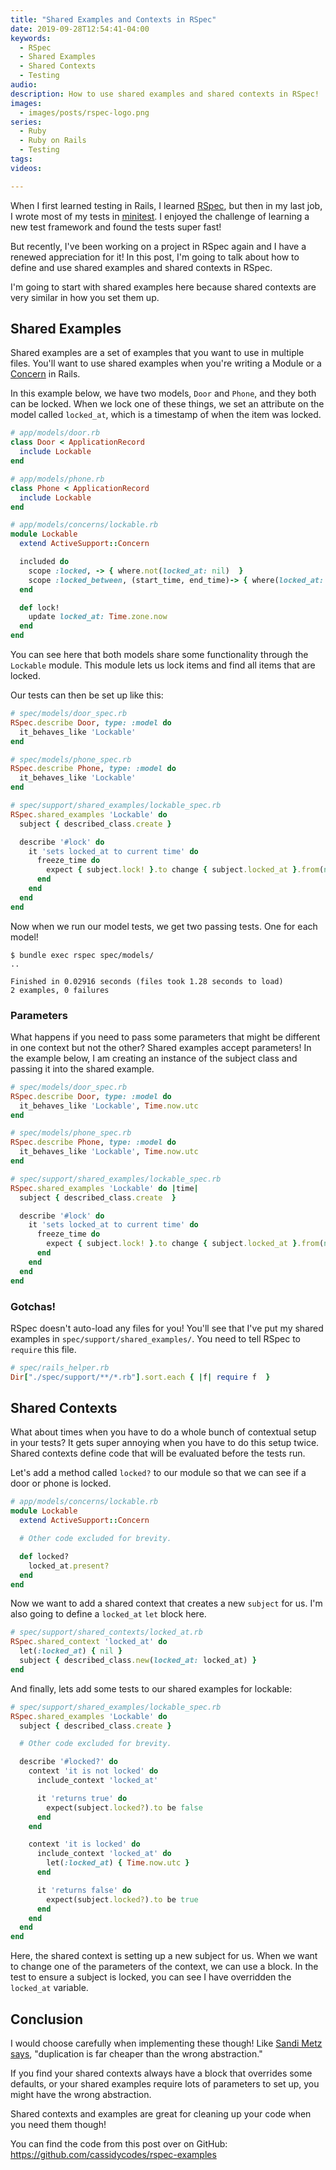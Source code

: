 ```yaml
---
title: "Shared Examples and Contexts in RSpec"
date: 2019-09-28T12:54:41-04:00
keywords:
  - RSpec
  - Shared Examples
  - Shared Contexts
  - Testing
audio:
description: How to use shared examples and shared contexts in RSpec!
images:
  - images/posts/rspec-logo.png
series:
  - Ruby
  - Ruby on Rails
  - Testing
tags:
videos:

---
```


When I first learned testing in Rails, I learned [RSpec](http://rspec.info/), but then in my last job, I wrote most of my tests in [minitest](https://github.com/seattlerb/minitest). I enjoyed the challenge of learning a new test framework and found the tests super fast!

But recently, I've been working on a project in RSpec again and I have a renewed appreciation for it! In this post, I'm going to talk about how to define and use shared examples and shared contexts in RSpec.

I'm going to start with shared examples here because shared contexts are very similar in how you set them up.

## Shared Examples

Shared examples are a set of examples that you want to use in multiple files. You'll want to use shared examples when you're writing a Module or a [Concern](https://api.rubyonrails.org/classes/ActiveSupport/Concern.html) in Rails.

In this example below, we have two models, `Door` and `Phone`, and they both can be locked. When we lock one of these things, we set an attribute on the model called `locked_at`, which is a timestamp of when the item was locked.

```ruby
# app/models/door.rb
class Door < ApplicationRecord
  include Lockable
end

# app/models/phone.rb
class Phone < ApplicationRecord
  include Lockable
end

# app/models/concerns/lockable.rb
module Lockable
  extend ActiveSupport::Concern

  included do
    scope :locked, -> { where.not(locked_at: nil)  }
    scope :locked_between, (start_time, end_time)-> { where(locked_at: start_time..end_time)  }
  end

  def lock!
    update locked_at: Time.zone.now
  end
end
```

You can see here that both models share some functionality through the `Lockable` module. This module lets us lock items and find all items that are locked.

Our tests can then be set up like this:

```ruby
# spec/models/door_spec.rb
RSpec.describe Door, type: :model do
  it_behaves_like 'Lockable'
end

# spec/models/phone_spec.rb
RSpec.describe Phone, type: :model do
  it_behaves_like 'Lockable'
end

# spec/support/shared_examples/lockable_spec.rb
RSpec.shared_examples 'Lockable' do
  subject { described_class.create }

  describe '#lock' do
    it 'sets locked_at to current time' do
      freeze_time do
        expect { subject.lock! }.to change { subject.locked_at }.from(nil).to(Time.now.utc)
      end
    end
  end
end
```

Now when we run our model tests, we get two passing tests. One for each model!

```
$ bundle exec rspec spec/models/
..

Finished in 0.02916 seconds (files took 1.28 seconds to load)
2 examples, 0 failures
```

### Parameters

What happens if you need to pass some parameters that might be different in one context but not the other? Shared examples accept parameters! In the example below, I am creating an instance of the subject class and passing it into the shared example.

```ruby
# spec/models/door_spec.rb
RSpec.describe Door, type: :model do
  it_behaves_like 'Lockable', Time.now.utc
end

# spec/models/phone_spec.rb
RSpec.describe Phone, type: :model do
  it_behaves_like 'Lockable', Time.now.utc
end

# spec/support/shared_examples/lockable_spec.rb
RSpec.shared_examples 'Lockable' do |time|
  subject { described_class.create  }

  describe '#lock' do
    it 'sets locked_at to current time' do
      freeze_time do
        expect { subject.lock! }.to change { subject.locked_at }.from(nil).to(time)
      end
    end
  end
end
```

### Gotchas!

RSpec doesn't auto-load any files for you! You'll see that I've put my shared examples in `spec/support/shared_examples/`. You need to tell RSpec to `require` this file.

```ruby
# spec/rails_helper.rb
Dir["./spec/support/**/*.rb"].sort.each { |f| require f  }
```

## Shared Contexts

What about times when you have to do a whole bunch of contextual setup in your tests? It gets super annoying when you have to do this setup twice. Shared contexts define code that will be evaluated before the tests run.

Let's add a method called `locked?` to our module so that we can see if a door or phone is locked.

```ruby
# app/models/concerns/lockable.rb
module Lockable
  extend ActiveSupport::Concern

  # Other code excluded for brevity.

  def locked?
    locked_at.present?
  end
end
```

Now we want to add a shared context that creates a new `subject` for us. I'm also going to define a `locked_at` `let` block here.

```ruby
# spec/support/shared_contexts/locked_at.rb
RSpec.shared_context 'locked_at' do
  let(:locked_at) { nil }
  subject { described_class.new(locked_at: locked_at) }
end
```

And finally, lets add some tests to our shared examples for lockable:

```ruby
# spec/support/shared_examples/lockable_spec.rb
RSpec.shared_examples 'Lockable' do
  subject { described_class.create }

  # Other code excluded for brevity.

  describe '#locked?' do
    context 'it is not locked' do
      include_context 'locked_at'

      it 'returns true' do
        expect(subject.locked?).to be false
      end
    end

    context 'it is locked' do
      include_context 'locked_at' do
        let(:locked_at) { Time.now.utc }
      end

      it 'returns false' do
        expect(subject.locked?).to be true
      end
    end
  end
end
```

Here, the shared context is setting up a new subject for us. When we want to change one of the parameters of the context, we can use a block. In the test to ensure a subject is locked, you can see I have overridden the `locked_at` variable.

## Conclusion

I would choose carefully when implementing these though! Like [Sandi Metz says](https://www.sandimetz.com/blog/2016/1/20/the-wrong-abstraction), "duplication is far cheaper than the wrong abstraction."

If you find your shared contexts always have a block that overrides some defaults, or your shared examples require lots of parameters to set up, you might have the wrong abstraction.

Shared contexts and examples are great for cleaning up your code when you need them though!

You can find the code from this post over on GitHub: https://github.com/cassidycodes/rspec-examples

